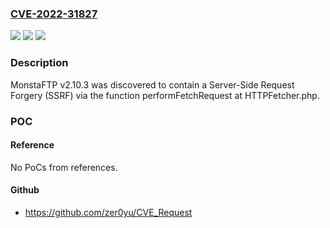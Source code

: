### [CVE-2022-31827](https://cve.mitre.org/cgi-bin/cvename.cgi?name=CVE-2022-31827)
![](https://img.shields.io/static/v1?label=Product&message=n%2Fa&color=blue)
![](https://img.shields.io/static/v1?label=Version&message=n%2Fa&color=blue)
![](https://img.shields.io/static/v1?label=Vulnerability&message=n%2Fa&color=brighgreen)

### Description

MonstaFTP v2.10.3 was discovered to contain a Server-Side Request Forgery (SSRF) via the function performFetchRequest at HTTPFetcher.php.

### POC

#### Reference
No PoCs from references.

#### Github
- https://github.com/zer0yu/CVE_Request

